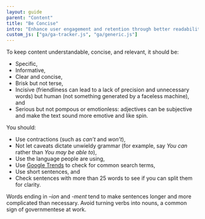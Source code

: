 ```yaml
---
layout: guide
parent: "Content"
title: "Be Concise"
intro: "Enhance user engagement and retention through better readability by keeping your content short and specific."
custom_js: ["ga/ga-tracker.js", "ga/generic.js"]
---
```


To keep content understandable, concise, and relevant, it should be:

- Specific,
- Informative,
- Clear and concise,
- Brisk but not terse,
- Incisive (friendliness can lead to a lack of precision and unnecessary words) but human (not something generated by a faceless machine), and
- Serious but not pompous or emotionless: adjectives can be subjective and make the text sound more emotive and like spin.

You should:

- Use contractions (such as _can’t_ and _won’t_),
- Not let caveats dictate unwieldy grammar (for example, say _You can_ rather than _You may be able to_),
- Use the language people are using,
- Use [Google Trends](https://www.google.com/trends) to check for common search terms,
- Use short sentences, and
- Check sentences with more than 25 words to see if you can split them for clarity.

Words ending in *–ion* and *-ment* tend to make sentences longer and more complicated than necessary. Avoid turning verbs into nouns, a common sign of governmentese at work.
